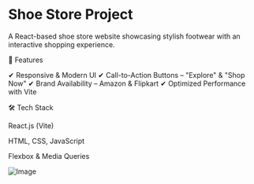 # Shoe Store Project

A React-based shoe store website showcasing stylish footwear with an interactive shopping experience.

🚀 Features

✔ Responsive & Modern UI
✔ Call-to-Action Buttons – "Explore" & "Shop Now"
✔ Brand Availability – Amazon & Flipkart
✔ Optimized Performance with Vite

🛠 Tech Stack

<p>React.js (Vite)</p>
<p>HTML, CSS, JavaScript</p>
<p>Flexbox & Media Queries</p>

![Image](https://github.com/user-attachments/assets/26e181f0-bd53-4e12-80bb-734c306b62fa)




